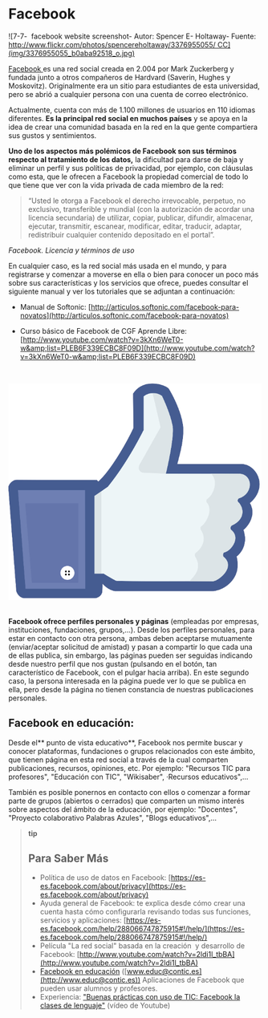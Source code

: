 
# Facebook


![7-7-  facebook website screenshot- Autor: Spencer E- Holtaway- Fuente: http://www.flickr.com/photos/spencereholtaway/3376955055/ CC](img/3376955055_b0aba92518_o.jpg)
 

[Facebook ](https://www.facebook.com/)es una red social creada en 2.004 por Mark Zuckerberg y fundada junto a otros compañeros de Hardvard (Saverin, Hughes y Moskovitz). Originalmente era un sitio para estudiantes de esta universidad, pero se abrió a cualquier persona con una cuenta de correo electrónico.

Actualmente, cuenta con más de 1.100 millones de usuarios en 110 idiomas diferentes. **Es la principal red social en muchos países** y se apoya en la idea de crear una comunidad basada en la red en la que gente compartiera sus gustos y sentimientos.

**Uno de los aspectos más polémicos de Facebook son sus términos respecto al tratamiento de los datos,** la dificultad para darse de baja y eliminar un perfil y sus políticas de privacidad, por ejemplo, con cláusulas como esta, que le ofrecen a Facebook la propiedad comercial de todo lo que tiene que ver con la vida privada de cada miembro de la red:

>“Usted le otorga a Facebook el derecho irrevocable, perpetuo, no exclusivo, transferible y mundial (con la autorización de acordar una licencia secundaria) de utilizar, copiar, publicar, difundir, almacenar, ejecutar, transmitir, escanear, modificar, editar, traducir, adaptar, redistribuir cualquier contenido depositado en el portal”.

_Facebook. Licencia y términos de uso_

En cualquier caso, es la red social más usada en el mundo, y para registrarse y comenzar a moverse en ella o bien para conocer un poco más sobre sus características y los servicios que ofrece, puedes consultar el siguiente manual y ver los tutoriales que se adjuntan a continuación:

- Manual de Softonic: [http://articulos.softonic.com/facebook-para-novatos](http://articulos.softonic.com/facebook-para-novatos)

- Curso básico de Facebook de CGF Aprende Libre:  [http://www.youtube.com/watch?v=3kXn6WeT0-w&amp;list=PLEB6F339ECBC8F09D](http://www.youtube.com/watch?v=3kXn6WeT0-w&amp;list=PLEB6F339ECBC8F09D)

 


![7-8- Facebook_like_thumb- Fuente:http://upload-wikimedia-org/wikipedia/commons/1/13/Facebook_like_thumb-png CC](img/Facebook_like_thumb.png)
 

**Facebook ofrece perfiles personales y páginas** (empleadas por empresas, instituciones, fundaciones, grupos,...). Desde los perfiles personales, para estar en contacto con otra persona, ambas deben aceptarse mutuamente (enviar/aceptar solicitud de amistad) y pasan a compartir lo que cada una de ellas publica, sin embargo, las páginas pueden ser seguidas indicando desde nuestro perfil que nos gustan (pulsando en el botón, tan característico de Facebook, con el pulgar hacia arriba). En este segundo caso, la persona interesada en la página puede ver lo que se publica en ella, pero desde la página no tienen constancia de nuestras publicaciones personales.

## Facebook en educación:

Desde el** punto de vista educativo**, Facebook nos permite buscar y conocer plataformas, fundaciones o grupos relacionados con este ámbito, que tienen página en esta red social a través de la cual comparten publicaciones, recursos, opiniones, etc. Por ejemplo: "Recursos TIC para profesores", "Educación con TIC", "Wikisaber", ·Recursos educativos",...

También es posible ponernos en contacto con ellos o comenzar a formar parte de grupos (abiertos o cerrados) que comparten un mismo interés sobre aspectos del ámbito de la educación, por ejemplo: "Docentes", "Proyecto colaborativo Palabras Azules", "Blogs educativos",...

>**tip**
>## Para Saber Más
>
>- Política de uso de datos en Facebook: [https://es-es.facebook.com/about/privacy](https://es-es.facebook.com/about/privacy)
>- Ayuda general de Facebook: te explica desde cómo crear una cuenta hasta cómo configurarla revisando todas sus funciones, servicios y aplicaciones: [https://es-es.facebook.com/help/288066747875915#!/help/](https://es-es.facebook.com/help/288066747875915#!/help/)
>- Película "La red social" basada en la creación  y desarrollo de Facebook: [http://www.youtube.com/watch?v=2ldi1l_tbBA](http://www.youtube.com/watch?v=2ldi1l_tbBA)
>- [Facebook en educación](http://www.educacontic.es/blog/facebook-en-educacion) ([www.educ@contic.es](http://www.educ@contic.es)) Aplicaciones de Facebook que pueden usar alumnos y profesores.
>- Experiencia: ["Buenas prácticas con uso de TIC: Facebook la clases de lenguaje"](http://www.youtube.com/watch?v=knOmqSk7Sfg) (vídeo de Youtube)

